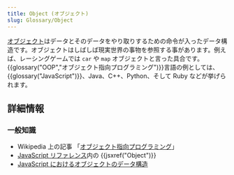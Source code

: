 ```yaml
---
title: Object (オブジェクト)
slug: Glossary/Object
---
```


[オブジェクト](/ja/docs/Web/JavaScript/Reference/Global_Objects/Object)はデータとそのデータをやり取りするための命令が入ったデータ構造です。オブジェクトはしばしば現実世界の事物を参照する事があります。例えば、レーシングゲームでは `car` や `map` オブジェクトと言った具合です。{{glossary("OOP","オブジェクト指向プログラミング")}}言語の例としては、{{glossary("JavaScript")}}、Java、C++、Python、そして Ruby などが挙げられます。

## 詳細情報

### 一般知識

- Wikipedia 上の記事 「[オブジェクト指向プログラミング](https://ja.wikipedia.org/wiki/オブジェクト指向プログラミング)」
- [JavaScript リファレンス](/ja/docs/Web/JavaScript/Reference)内の {{jsxref("Object")}}
- [JavaScript におけるオブジェクトのデータ構造](/ja/docs/Web/JavaScript/Data_structures#オブジェクト)
